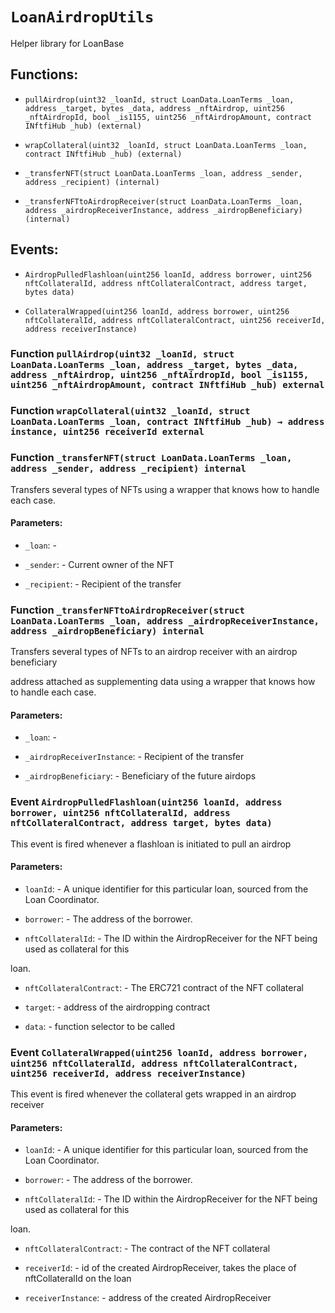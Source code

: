 # `LoanAirdropUtils`

Helper library for LoanBase

## Functions:

- `pullAirdrop(uint32 _loanId, struct LoanData.LoanTerms _loan, address _target, bytes _data, address _nftAirdrop, uint256 _nftAirdropId, bool _is1155, uint256 _nftAirdropAmount, contract INftfiHub _hub) (external)`

- `wrapCollateral(uint32 _loanId, struct LoanData.LoanTerms _loan, contract INftfiHub _hub) (external)`

- `_transferNFT(struct LoanData.LoanTerms _loan, address _sender, address _recipient) (internal)`

- `_transferNFTtoAirdropReceiver(struct LoanData.LoanTerms _loan, address _airdropReceiverInstance, address _airdropBeneficiary) (internal)`

## Events:

- `AirdropPulledFlashloan(uint256 loanId, address borrower, uint256 nftCollateralId, address nftCollateralContract, address target, bytes data)`

- `CollateralWrapped(uint256 loanId, address borrower, uint256 nftCollateralId, address nftCollateralContract, uint256 receiverId, address receiverInstance)`

### Function `pullAirdrop(uint32 _loanId, struct LoanData.LoanTerms _loan, address _target, bytes _data, address _nftAirdrop, uint256 _nftAirdropId, bool _is1155, uint256 _nftAirdropAmount, contract INftfiHub _hub) external`

### Function `wrapCollateral(uint32 _loanId, struct LoanData.LoanTerms _loan, contract INftfiHub _hub) → address instance, uint256 receiverId external`

### Function `_transferNFT(struct LoanData.LoanTerms _loan, address _sender, address _recipient) internal`

Transfers several types of NFTs using a wrapper that knows how to handle each case.

#### Parameters:

- `_loan`: -

- `_sender`: - Current owner of the NFT

- `_recipient`: - Recipient of the transfer

### Function `_transferNFTtoAirdropReceiver(struct LoanData.LoanTerms _loan, address _airdropReceiverInstance, address _airdropBeneficiary) internal`

Transfers several types of NFTs to an airdrop receiver with an airdrop beneficiary

address attached as supplementing data using a wrapper that knows how to handle each case.

#### Parameters:

- `_loan`: -

- `_airdropReceiverInstance`: - Recipient of the transfer

- `_airdropBeneficiary`: - Beneficiary of the future airdops

### Event `AirdropPulledFlashloan(uint256 loanId, address borrower, uint256 nftCollateralId, address nftCollateralContract, address target, bytes data)`

This event is fired whenever a flashloan is initiated to pull an airdrop

#### Parameters:

- `loanId`: - A unique identifier for this particular loan, sourced from the Loan Coordinator.

- `borrower`: - The address of the borrower.

- `nftCollateralId`: - The ID within the AirdropReceiver for the NFT being used as collateral for this

loan.

- `nftCollateralContract`: - The ERC721 contract of the NFT collateral

- `target`: - address of the airdropping contract

- `data`: - function selector to be called

### Event `CollateralWrapped(uint256 loanId, address borrower, uint256 nftCollateralId, address nftCollateralContract, uint256 receiverId, address receiverInstance)`

This event is fired whenever the collateral gets wrapped in an airdrop receiver

#### Parameters:

- `loanId`: - A unique identifier for this particular loan, sourced from the Loan Coordinator.

- `borrower`: - The address of the borrower.

- `nftCollateralId`: - The ID within the AirdropReceiver for the NFT being used as collateral for this

loan.

- `nftCollateralContract`: - The contract of the NFT collateral

- `receiverId`: - id of the created AirdropReceiver, takes the place of nftCollateralId on the loan

- `receiverInstance`: - address of the created AirdropReceiver
